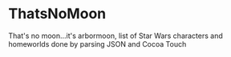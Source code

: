 # ThatsNoMoon
That's no moon...it's arbormoon, list of Star Wars characters and homeworlds done by parsing JSON and Cocoa Touch
